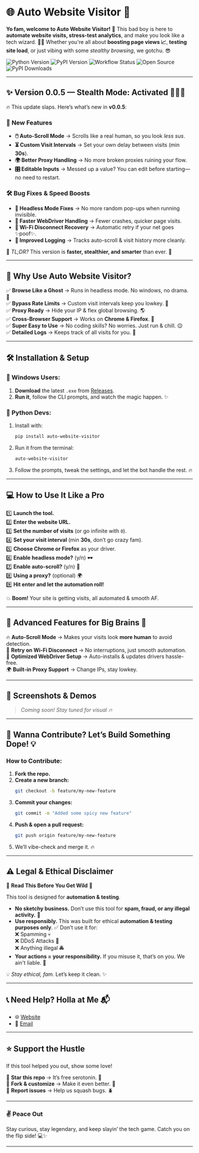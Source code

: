 # 🌐 **Auto Website Visitor** 🚀  

**Yo fam, welcome to Auto Website Visitor!** 🎉 This bad boy is here to **automate website visits, stress-test analytics**, and make you look like a tech wizard. 🧙‍♂️ Whether you're all about **boosting page views 📈**, **testing site load**, or just vibing with some *stealthy browsing*, we gotchu. 😎  

![Python Version](https://img.shields.io/pypi/pyversions/auto-website-visitor?style=flat-square&color=42A5F5&logo=python)
![PyPI Version](https://img.shields.io/pypi/v/auto-website-visitor?style=flat-square&color=00C853&logo=pypi)
![Workflow Status](https://img.shields.io/github/actions/workflow/status/nayandas69/auto-website-visitor/python-ci.yml?style=flat-square&color=4DB6AC&logo=github)
![Open Source](https://badges.frapsoft.com/os/v1/open-source.svg?v=103)
![PyPI Downloads](https://static.pepy.tech/badge/auto-website-visitor/month?style=flat-square&color=5C6BC0)  

---  

## ✨ **Version 0.0.5** — Stealth Mode: Activated 🕵️‍♂️💨  

🔥 This update slaps. Here’s what’s new in **v0.0.5**:  

### 🚀 **New Features**  
- **🖱️ Auto-Scroll Mode** → Scrolls like a real human, so you look *less sus*.  
- **⏳ Custom Visit Intervals** → Set your own delay between visits (min **30s**).  
- **🌍 Better Proxy Handling** → No more broken proxies ruining your flow.  
- **🎛️ Editable Inputs** → Messed up a value? You can edit before starting—no need to restart.  

### 🛠 **Bug Fixes & Speed Boosts**  
- **🐛 Headless Mode Fixes** → No more random pop-ups when running invisible.  
- **🚗 Faster WebDriver Handling** → Fewer crashes, quicker page visits.  
- **🔁 Wi-Fi Disconnect Recovery** → Automatic retry if your net goes ✨poof✨.  
- **📜 Improved Logging** → Tracks auto-scroll & visit history more cleanly.  

💨 *TL;DR?* This version is **faster, stealthier, and smarter** than ever. 🚀  

---

## 🎯 **Why Use Auto Website Visitor?**  

✅ **Browse Like a Ghost** → Runs in headless mode. No windows, no drama. 👻  
✅ **Bypass Rate Limits** → Custom visit intervals keep you lowkey. 🔄  
✅ **Proxy Ready** → Hide your IP & flex global browsing. 🌎  
✅ **Cross-Browser Support** → Works on **Chrome & Firefox**. 🦊  
✅ **Super Easy to Use** → No coding skills? No worries. Just run & chill. 😌  
✅ **Detailed Logs** → Keeps track of all visits for you. 📜  

---

## 🛠️ **Installation & Setup**  

### 👾 Windows Users:  
1. **Download** the latest `.exe` from [Releases](https://github.com/nayandas69/auto-website-visitor/releases/latest).  
2. **Run it**, follow the CLI prompts, and watch the magic happen. ✨  

### 🐍 Python Devs:  
1. Install with:  
   ```bash
   pip install auto-website-visitor
   ```  
2. Run it from the terminal:  
   ```bash
   auto-website-visitor
   ```  
3. Follow the prompts, tweak the settings, and let the bot handle the rest. 🔥  

---

## 💻 **How to Use It Like a Pro**  

1️⃣ **Launch the tool.**  
2️⃣ **Enter the website URL.**  
3️⃣ **Set the number of visits** (or go infinite with `0`).  
4️⃣ **Set your visit interval** (min **30s**, don’t go crazy fam).  
5️⃣ **Choose Chrome or Firefox** as your driver.  
6️⃣ **Enable headless mode?** (y/n) 🕶️  
7️⃣ **Enable auto-scroll?** (y/n) 🔄  
8️⃣ **Using a proxy?** (optional) 🌍  
9️⃣ **Hit enter and let the automation roll!**  

💥 **Boom!** Your site is getting visits, all automated & smooth AF.  

---

## 🧩 **Advanced Features for Big Brains** 🧠  

🔥 **Auto-Scroll Mode** → Makes your visits look **more human** to avoid detection.  
🔄 **Retry on Wi-Fi Disconnect** → No interruptions, just smooth automation.  
🚀 **Optimized WebDriver Setup** → Auto-installs & updates drivers hassle-free.  
🌍 **Built-in Proxy Support** → Change IPs, stay lowkey.  

---

## 🎨 **Screenshots & Demos**  
> *Coming soon! Stay tuned for visual 🔥*  

---

## 🤝 Wanna Contribute? Let’s Build Something Dope! 💡  

### **How to Contribute**:  
1. **Fork the repo.**  
2. **Create a new branch:**  
   ```bash
   git checkout -b feature/my-new-feature
   ```  
3. **Commit your changes:**  
   ```bash
   git commit -m "Added some spicy new feature"  
   ```  
4. **Push & open a pull request:**  
   ```bash
   git push origin feature/my-new-feature  
   ```  
5. We’ll vibe-check and merge it. 🔥  

---

## ⚠️ **Legal & Ethical Disclaimer**  

🚨 **Read This Before You Get Wild** 🚨

This tool is designed for **automation & testing**.
- **No sketchy business.** Don’t use this tool for **spam, fraud, or any illegal activity.** 🚫  
- **Use responsibly.** This was built for ethical **automation & testing purposes only**. ✅  Don’t use it for:  
❌ Spamming 💀  
❌ DDoS Attacks 🚫  
❌ Anything illegal 🚔  
- **Your actions = your responsibility.** If you misuse it, that’s on you. We ain't liable. 🤷  

💡 *Stay ethical, fam.* Let’s keep it clean. ✨  

---

## 📞 Need Help? Holla at Me 📬  
- 🌐 [Website](https://socialportal.nayanchandradas.com)  
- 📧 [Email](mailto:nayanchandradas@hotmail.com)  

---

## ⭐ Support the Hustle  
If this tool helped you out, show some love!  

🌟 **Star this repo** → It’s free serotonin. 💖  
🔄 **Fork & customize** → Make it even better. 🚀  
🐛 **Report issues** → Help us squash bugs. 🪲  

---

### ✌️ Peace Out  
Stay curious, stay legendary, and keep slayin’ the tech game. Catch you on the flip side! 💻✨  

---
